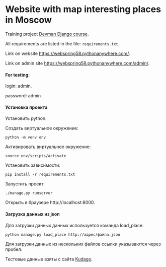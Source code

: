 # Website with map interesting places in Moscow 

Training project [Devman Django course](https://dvmn.org/modules/django/).  

All requirements are listed in the file: `requirements.txt`.

Link on website https://webspring58.pythonanywhere.com/.

Link on admin site https://webspring58.pythonanywhere.com/admin/.

#### For testing:
login: admin.

password: admin

#### Установка проекта

Установить python.

Создать виртуальное окружение: 
```shell script
python -m venv env
```
Активировать виртуальное окружение:
```shell script
source env/scripts/activate
```
Установить зависимости:
```shell script
pip install -r requirements.txt
```
Запустить проект:
```shell script
./manage.py runserver
```
Открыть в браузере http://localhost:8000.

#### Загрузка данных из json

Для загрузки данных данных используется команда load_place:

```shell script
python manage.py load_place http://адрес/файла.json
```
Для загрузки данных из нескольких файлов ссылки указываются через пробел.


Тестовые данные взяты с сайта [Kudago](https://kudago.com/).

